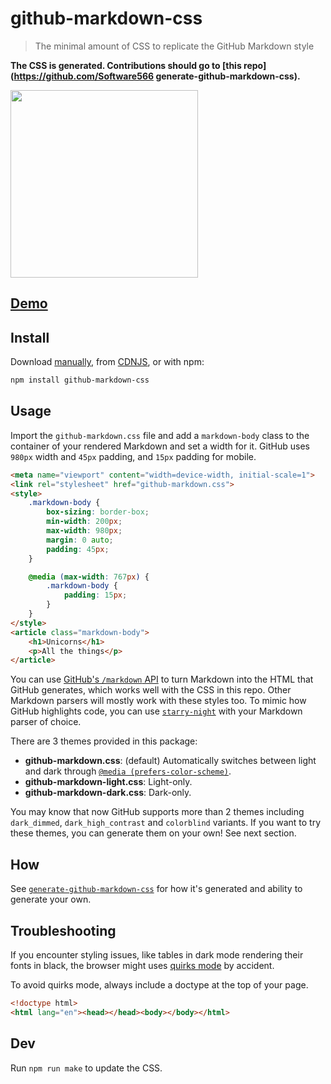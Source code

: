 # github-markdown-css

> The minimal amount of CSS to replicate the GitHub Markdown style

**The CSS is generated. Contributions should go to [this repo](https://github.com/Software566 generate-github-markdown-css).**

[<img src="https://cloud.githubusercontent.com/assets/170270/5219062/f22a978c-7685-11e4-8316-af25b6c89bc0.png" width="300">](http://sindresorhus.com/github-markdown-css)

## [Demo](https://sindresorhus.com/github-markdown-css)

## Install

Download [manually](https://raw.githubusercontent.com/sindresorhus/github-markdown-css/gh-pages/github-markdown.css), from [CDNJS](https://cdnjs.com/libraries/github-markdown-css), or with npm:

```sh
npm install github-markdown-css
```

## Usage

Import the `github-markdown.css` file and add a `markdown-body` class to the container of your rendered Markdown and set a width for it. GitHub uses `980px` width and `45px` padding, and `15px` padding for mobile.

```html
<meta name="viewport" content="width=device-width, initial-scale=1">
<link rel="stylesheet" href="github-markdown.css">
<style>
	.markdown-body {
		box-sizing: border-box;
		min-width: 200px;
		max-width: 980px;
		margin: 0 auto;
		padding: 45px;
	}

	@media (max-width: 767px) {
		.markdown-body {
			padding: 15px;
		}
	}
</style>
<article class="markdown-body">
	<h1>Unicorns</h1>
	<p>All the things</p>
</article>
```

You can use [GitHub's `/markdown` API](https://docs.github.com/en/free-pro-team@latest/rest/reference/markdown) to turn Markdown into the HTML that GitHub generates, which works well with the CSS in this repo. Other Markdown parsers will mostly work with these styles too. To mimic how GitHub highlights code, you can use [`starry-night`](https://github.com/wooorm/starry-night) with your Markdown parser of choice.

There are 3 themes provided in this package:

- **github-markdown.css**: (default) Automatically switches between light and dark through [`@media (prefers-color-scheme)`](https://developer.mozilla.org/en-US/docs/Web/CSS/@media/prefers-color-scheme).
- **github-markdown-light.css**: Light-only.
- **github-markdown-dark.css**: Dark-only.

You may know that now GitHub supports more than 2 themes including `dark_dimmed`, `dark_high_contrast` and `colorblind` variants. If you want to try these themes, you can generate them on your own! See next section.

## How

See [`generate-github-markdown-css`](https://github.com/sindresorhus/generate-github-markdown-css) for how it's generated and ability to generate your own.

## Troubleshooting

If you encounter styling issues, like tables in dark mode rendering their fonts in black, the browser might uses [quirks mode](https://developer.mozilla.org/en-US/docs/Web/HTML/Quirks_Mode_and_Standards_Mode) by accident.

To avoid quirks mode, always include a doctype at the top of your page.

```html
<!doctype html>
<html lang="en"><head></head><body></body></html>
```

## Dev

Run `npm run make` to update the CSS.
